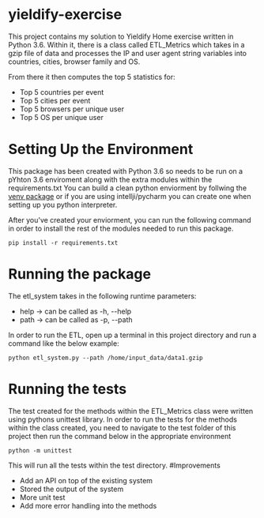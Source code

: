 # yieldify-exercise
This project contains my solution to Yieldify Home exercise written in Python 3.6.
Within it, there is a class called ETL_Metrics which takes in a gzip file of data and processes the IP and user agent
string variables into countries, cities, browser family and OS. 

From there it then computes the top 5 statistics for:
* Top 5 countries per event
* Top 5 cities per event
* Top 5 browsers per unique user
* Top 5 OS per unique user

# Setting Up the Environment
This package has been created with Python 3.6 so needs to be run on a pYhton 3.6 enviroment along with the extra
modules within the requirements.txt
You can build a clean python enviorment by follwing the [venv package](https://docs.python.org/3/tutorial/venv.html) or
if you are using intellji/pycharm you can create one when setting up you python interpreter.

After you've created your enviorment, you can run the following command in order to install the rest of the modules
needed to run this package.
```shell
pip install -r requirements.txt 
```

# Running the package

The etl_system takes in the following runtime parameters:
   * help -> can be called as -h, --help
   * path -> can be called as -p, --path

In order to run the ETL, open up a terminal in this project directory and run a command like the below example:
```shell
python etl_system.py --path /home/input_data/data1.gzip
```

# Running the tests
The test created for the methods within the ETL_Metrics class were written using pythons unittest library.
In order to run the tests for the methods within the class created, you need to navigate to the test folder of this
project then run the command below in the appropriate environment
```shell
python -m unittest
```
This will run all the tests within the test directory.
#Improvements
* Add an API on top of the existing system
* Stored the output of the system
* More unit test
* Add more error handling into the methods

